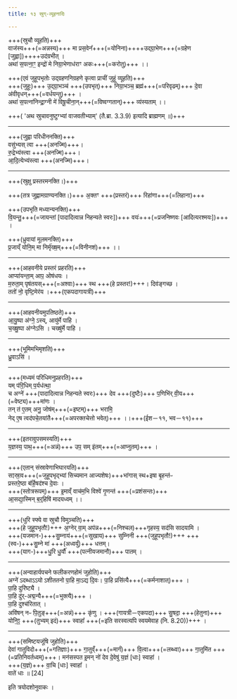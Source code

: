 ```yaml
---
title: १३ स्रुग्-व्यूहनादिः

---
```

+++(स्रुचौ व्यूहति)+++  
वाज॑स्य+++(=अन्नस्य)+++ मा प्रस॒वेन᳚+++(=योनिना)++++उद्ग्रा॒भेण+++(=ग्रहेण [जुह्वा])++++उद॑ग्रभीत् ।  
अथा॑ स॒पत्ना॒ꣳ॒ इन्द्रो॑ मे निग्रा॒भेणाध॑राꣳ अकः+++(=करोतु)+++ ।।

+++(एवं जुहूपभृतोः उद्ग्रहणनिग्रहणे कृत्वा प्राचीं जुहूं व्यूहति)+++  
+++(जुहूः)+++ उ॒द्ग्रा॒भञ्च॑ +++(उपभृत्)+++ निग्रा॒भञ्च॒ ब्रह्म॑+++(=परिवृढम्)+++ दे॒वा अ॑वीवृधन्+++(=वर्धयन्तु)+++ ।  
अथा॑ स॒पत्ना॑निन्द्रा॒ग्नी मे॑ विषू॒चीना॒न्+++(=विष्वग्गतान्)+++ व्य॑स्यताम् ।।

+++( 'अथ स्रुचावनुष्टुग्भ्यां वाजवतीभ्याम्' (तै.ब्रा. 3.3.9) इत्यादि ब्राह्मणम् ॥)+++
____
+++(जुह्वा परिधीननक्ति)+++  
वसु॑भ्यस् त्वा +++(अनज्मि)+++।   
रु॒द्रेभ्य॑स्त्वा +++(अनज्मि)+++।   
आ॒दि॒त्येभ्य॑स्त्वा +++(अनज्मि)+++।  
____
+++(स्रुक्षु प्रस्तरमनक्ति।)+++

+++(तत्र जुह्वामग्राण्यनक्ति।)+++
अ॒क्तꣳ +++(प्रस्तरं)+++ रिहा॑णा+++(=लिहाना)+++  

+++(उपभृति मध्यान्यनक्ति)+++  
वि॒यन्तु॒+++(=जायन्तां [पादादित्वान्न निहन्यते स्वरः])+++ वयः॑+++(=प्रजनिष्णवः [आदित्यरश्मयः])+++ ।  

+++(ध्रुवायां मूलमनक्ति)+++  
प्र॒जाय्ँ योनि॒म् मा निर्मृ॑ख्ष॒म्+++(=विनीनशं)+++ ।।  
____
+++(आहवनीये प्रस्तरं प्रहरति)+++  
आप्या॑यन्ता॒म् आप॒ ओष॑धयः ।  
म॒रुता॒म् पृष॑तयस्+++(=अश्वाः)+++ स्थ +++(हे प्रस्तर!)+++।
दिव॑ङ्गच्छ ।  
ततो॑ नो॒ वृष्टि॒मेर॑य ।+++(एकपदागायत्री)+++
____

+++(आहवनीयमुपतिष्ठते)+++  
आ॒यु॒ष्पा अ॑ग्ने॒ ऽस्य्, आयु॑र्मे पाहि ।  
च॒ख्षु॒ष्पा अ॑ग्नेऽसि । चख्षु॑र्मे पाहि ।   
____
+++(भूमिमभिमृशति)+++  
ध्रु॒वाऽसि॑ ।
____
+++(मध्यमं परिधिमनुप्रहरति)+++  
यम् प॑रि॒धिम् प॒र्यध॑त्था॒  
च अग्ने॑ +++(पादादित्वान्न निहन्यते स्वरः)+++ देव +++(दुष्टैः)+++ प॒णिभि॑र् वी॒य+++(=वेष्ट्य)+++मा॑णः ।  
तन् त॑ ए॒तम् अनु॒ जोष॑म्+++(=इष्टम्)+++ भरामि॒  
नेद् ए॒ष त्वद॑पचे॒तया॑तै+++(=अपरक्तचेत्तो भवेत्)+++ ।।+++(ईश－११, भव－११)+++         
____
+++(इतरावुपसमस्यति)+++  
य॒ज्ञस्य॒ पाथ॒+++(=अन्नं)+++ उप॒ सम् इ॑तम्+++(=आप्नुतम्)+++ ।
____
+++(एतान् संस्रावेणाभिघारयति)+++  
सꣵस्रा॒व+++(=जुहूपभृद्भ्यां सिच्यमान आज्यशेषः)+++भा॑गास् स्थ+इषा बृ॒हन्त॑ᳶ  
प्रस्तरे॒ष्ठा ब॑र्हि॒षद॑श्च दे॒वाः ।  
+++(स्तोत्ररूपम्)+++ इ॒माव्ँ वाच॑म॒भि विश्वे॑ गृ॒णन्त॑ +++(=प्रशंसन्तः)+++  
आ॒सद्या॒स्मिन् ब॒र्॒हिषि॑ मादयध्वम् ।।  

____
+++(धुरि स्फ्ये वा स्रुचौ विमुञ्चति)+++  
+++(हे जुहूपभृतौ!)+++ अ॒ग्नेर् वा॒म् अप॑न्न+++(=निश्चल)+++गृहस्य॒ सद॑सि सादयामि ।  
+++(यजमान-)+++सु॒म्नाय॑+++(=सुखाय)+++ सुम्निनी +++(जुहूपभृतौ!)+++ +++(स्व-)+++सु॒म्ने मा॑ +++(अध्वर्युं)+++ धत्तम्।  
+++(याग-)+++धु॒रि धु॒र्यौ॑ +++(पत्नीयजमानौ)+++ पातम् ।  
____
+++(अन्वाहार्यपचने फलीकरणहोमं जुहोति)+++  
अग्ने॑ ऽदब्धाऽऽयो ऽशीततनो पा॒हि मा॒ऽद्य दि॒वः।
पा॒हि प्रसि॑त्यै+++(=कर्मनाशात्)+++ ।  
पा॒हि दुरि॑ष्ट्यै ।   
पा॒हि दु॑र्-अद्म॒न्यै+++(=भुक्त्यै)+++ ।  
पा॒हि दुश्च॑रितात् ।  
अवि॑षन् नᳶ पि॒तुङ्+++(=अन्नं)+++ कृ॑णु । +++(गायत्री－एकपदा)+++
सु॒षदा॒ +++(हेतुना)+++ योनि॒ꣵ॒ +++(तुभ्यम् इदं)+++ स्वाहा᳚ +++(=इति सरस्वत्यपि स्वयमेवाह (नि. 8.20))+++ ।
____
+++(समिष्टयजूंषि जुहोति)+++  
देवा॑ गातुविदो+++(=गतिज्ञाः)+++ गा॒तुव्ँ+++(=मार्गं)+++ वि॒त्वा+++(=लब्ध्वा)+++ गा॒तुमि॑त +++(=प्रतिनिवर्तध्वम्)+++।
मन॑सस्पत इ॒मन् नो॑ देव दे॒वेषु॑ य॒ज्ञं [धाः] स्वाहा॑ ।  
+++(य॒ज्ञं)+++ वा॒चि [धाः] स्वाहा᳚  ।  
वाते॑ धाः ॥ [24]  

इति त्रयोदशोनुवाकः ।  
